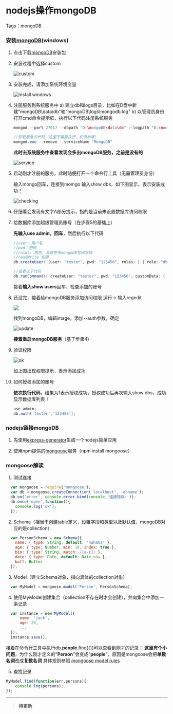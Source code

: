 # nodejs操作mongoDB

Tags：mongoDB

### 安装[mongoDB](https://www.mongodb.com/download-center#community)(windows)

1. 点击下载[mongoDB](https://www.mongodb.com/download-center#community)安装包

2. 安装过程中选择custom
    
    ![custom](http://www.runoob.com/wp-content/uploads/2013/10/win-install1.jpg)

3. 安装完成，请添加系统环境变量
    
    ![install windows](./mongoDb/sysParam.png)

4. 注册服务到系统服务中
    a) 建立db和logs目录，比如在D盘中新建"mongoDB\data\db"和"mongoDB\logs\mongodb.log"
    b) 以管理员身份打开cmd命令提示框，执行以下代码注册系统服务

    ```java
    mongod --port 27017 --dbpath "D:\mongoDB\data\db" --logpath "D:\mongoDB\logs\mongodb.log" --install
    ```
    
    ```java
    //卸载服务的代码（这里不需要执行，仅供参考）
    mongod.exe --remove --serviceName "MongoDB"
    ```
    
    **此时去系统服务中查看发现会多出mongoDB服务，之前是没有的**
    
    ![service](./mongoDb/services.png)
    

5. 启动刚才注册的服务，此时随便打开一个命令行工具（无需管理员身份）
    
    输入mongo回车，连接到momgo
    输入show dbs，如下图显示，表示安装成功！

    ![checking](./mongoDb/check.png)    

6. 仔细看会发现有文字A部分提示，指的是当前未设置数据库访问权限

7. 给数据库添加超级管理员账号（在步骤5的基础上）
    
    **先输入use admin，回车**，然后执行以下代码    

    ```java
    //user：用户名
    //pwd：密码
    //roles: 角色，具体参考mongoDB官网文档
    //readWrite 权限
    db.createUser( {user: "tester", pwd: "123456", roles: [ { role: "dbOwner", db: "admin" }, { role: "clusterAdmin", db: "admin" }, { role: "readAnyDatabase", db: "admin" }, "readWrite" ] } );
    ```
    
    ```java
    //或者以下代码
    db.runCommand({ createUser: "tester", pwd: "123456", customData: { employeeId: 65 }, roles: [ { role: "dbOwner", db: "admin" }, { role: "clusterAdmin", db: "admin" }, { role: "readAnyDatabase", db: "admin" }, "readWrite" ], writeConcern: { w: "majority" , wtimeout: 5000 } })
    ```
    
    接着**输入show users**回车，检查添加的账号
    
8. 还没完，接着给mongoDB服务添加访问权限
    运行-> 输入regedit

    ![](./mongoDb/r1.png)
    
    找到mongoDB，编辑image，添加--auth参数，确定
    
    ![update](./mongoDb/r2.png)
    
    **接着重启mongoDB服务**（基于步骤4）
    
9. 验证权限
    
    ![ok](./mongoDb/r3.png)

    如上图出现权限提示，表示添加成功

10. 如何授权添加的账号
    
    **依次执行代码**，结果为1表示授权成功，授权成功后再次输入show dbs，成功显示数据库列表！
    ```javascript
    use admin;
    db.auth('tester','123456');
    ```
    
### nodejs链接mongoDB

1. 先使用[express-generator](http://www.expressjs.com.cn/starter/generator.html)生成一个nodejs简单应用
    
2. 使用npm提供的[mongoose](https://www.npmjs.com/package/mongoose)服务（npm install mongoose）

### mongoose解读

1. 测试连接
  ```javascript
    var mongoose = require('mongoose');
    var db = mongoose.createConnection('localhost', 'dbname');
    db.on('error', console.error.bind(console,'连接错误:'));
    db.once('open',function(){
      console.log('ok');
    });
  ```

2. Schema（相当于创建table定义，设置字段和类型以及默认值，mongoDB对应的是collection）
  ```javascript
    var PersonSchema = new Schema({
      name: { type: String, default: 'hahaha' },
      age: { type: Number, min: 18, index: true },
      bio: { type: String, match: /[a-z]/ },
      date: { type: Date, default: Date.now },
      buff: Buffer
    });
  ```
  
3. Model（建立Schema对象，指向具体的collection对象）
  ```javascript
    var MyModel = mongoose.model('Person', PersonSchema);
  ```
  
4. 使用MyModel创建集合（collection不存在时才会创建），并向集合中添加一条记录
  ```javascript
    var instance = new MyModel({
        name: 'jack',
        age: 28,
        ...
    });
    instance.save();
  ```
  
  接着在命令行工具中执行db.**people**.find({})可以查看到刚才的记录；
  **这里有个小问题**，为什么刚才定义的"**Person**"会变成"**people**"，原因是mongoose会把**单数名词**改成**复数名词**
具体规则参照 [mongoose model rules](http://www.tuicool.com/articles/R36bMbA)

5. 查找记录
    
  ```javascript
  MyModel.find(function(err,persons){
      console.log(persons);
  });
  ```
  
----
> **待更新**

